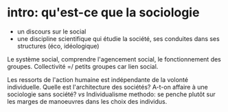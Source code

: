 # intro: qu'est-ce que la sociologie

* un discours sur le social
* une discipline scientifique qui étudie la société, ses conduites dans ses structures \(éco, idéologique\)

Le système social, comprendre l'agencement social, le fonctionnement des groupes. Collectivité =/ petits groupes car lien social.

Les ressorts de l'action humaine est indépendante de la volonté individuelle. Quelle est l'architecture des sociétés? A-t-on affaire à une sociologie sans société? _vs_ Individualisme methodo: se penche plutôt sur les marges de manoeuvres dans les choix des individus.

